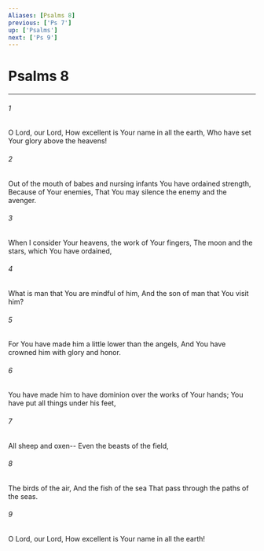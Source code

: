 ```yaml
---
Aliases: [Psalms 8]
previous: ['Ps 7']
up: ['Psalms']
next: ['Ps 9']
---
```

# Psalms 8

***


###### 1 
O Lord, our Lord, How excellent is Your name in all the earth, Who have set Your glory above the heavens! 

###### 2 
Out of the mouth of babes and nursing infants You have ordained strength, Because of Your enemies, That You may silence the enemy and the avenger. 

###### 3 
When I consider Your heavens, the work of Your fingers, The moon and the stars, which You have ordained, 

###### 4 
What is man that You are mindful of him, And the son of man that You visit him? 

###### 5 
For You have made him a little lower than the angels, And You have crowned him with glory and honor. 

###### 6 
You have made him to have dominion over the works of Your hands; You have put all things under his feet, 

###### 7 
All sheep and oxen-- Even the beasts of the field, 

###### 8 
The birds of the air, And the fish of the sea That pass through the paths of the seas. 

###### 9 
O Lord, our Lord, How excellent is Your name in all the earth!
